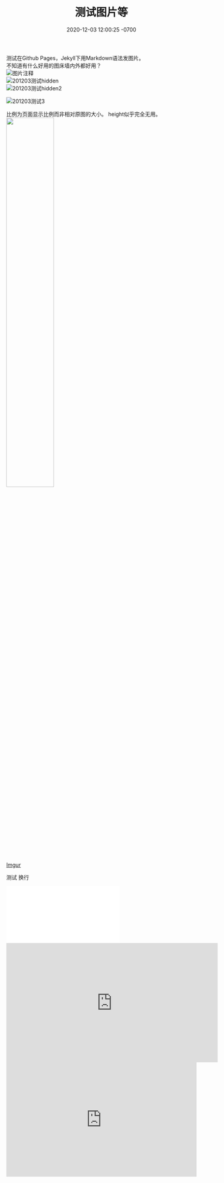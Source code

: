 ﻿---
layout: post
title:  "测试图片等"
date:   2020-12-03 12:00:25 -0700
categories: Jekyll
---
测试在Github Pages，Jekyll下用Markdown语法发图片。  
不知道有什么好用的图床墙内外都好用？  
![图片注释](图片源链接)  
![201203测试hidden](//imgur.com/a/T3KDpPJ)  
![201203测试hidden2](//imgur.com/a/nCKKaLW)  
  
![201203测试3](https://i.imgur.com/gpvJn26.jpg)  
  
比例为页面显示比例而非相对原图的大小。
height似乎完全无用。
<img src="https://i.imgur.com/gpvJn26.jpg" width="50%" />  
  
[Imgur](https://imgur.com/8cV3Eno)  
  
测试
换行

<iframe src="//player.bilibili.com/player.html?aid=3778391&bvid=BV1Rs411X7m9&cid=6069674&page=1" scrolling="no" border="0" frameborder="no" framespacing="0" allowfullscreen="true"> </iframe>
<br>

<iframe width="560" height="315" src="https://player.bilibili.com/player.html?aid=3778391&bvid=BV1Rs411X7m9&cid=6069674&page=1&high_quality=1" scrolling="no" border="0" frameborder="no" framespacing="0" allowfullscreen="true"> </iframe>
<br>

<div style="position: relative; padding: 30% 45%;">
<iframe style="position: absolute; width: 100%; height: 100%; left: 0; top: 0;" src="https://player.bilibili.com/player.html?aid=3778391&bvid=BV1Rs411X7m9&cid=6069674&page=1&high_quality=1" frameborder="no" scrolling="no"></iframe>
</div>
